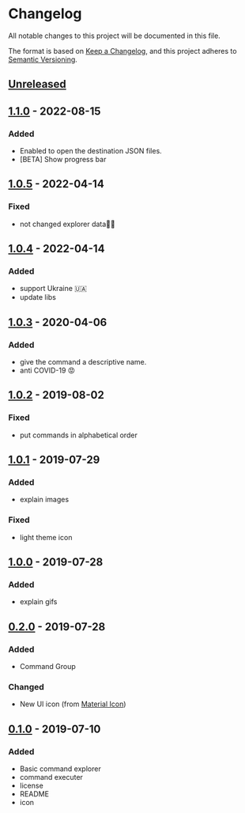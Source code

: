 # Changelog

All notable changes to this project will be documented in this file.

The format is based on [Keep a Changelog](https://keepachangelog.com/en/1.0.0/),
and this project adheres to [Semantic Versioning](https://semver.org/spec/v2.0.0.html).

## [Unreleased]

## [1.1.0] - 2022-08-15

### Added

- Enabled to open the destination JSON files.
- [BETA] Show progress bar

## [1.0.5] - 2022-04-14

### Fixed

- not changed explorer data🙏🏻

## [1.0.4] - 2022-04-14

### Added

- support Ukraine 🇺🇦
- update libs

## [1.0.3] - 2020-04-06

### Added

- give the command a descriptive name.
- anti COVID-19 😡

## [1.0.2] - 2019-08-02

### Fixed

- put commands in alphabetical order

## [1.0.1] - 2019-07-29

### Added

- explain images

### Fixed

- light theme icon

## [1.0.0] - 2019-07-28

### Added

- explain gifs

## [0.2.0] - 2019-07-28

### Added

- Command Group

### Changed

- New UI icon (from [Material Icon](https://material.io/tools/icons/))

## [0.1.0] - 2019-07-10

### Added

- Basic command explorer
- command executer
- license
- README
- icon

[Unreleased]: https://github.com/yamajyn/commandlist/compare/v1.1.0...HEAD
[1.1.0]: https://github.com/yamajyn/commandlist/releases/tag/v1.1.0
[1.0.5]: https://github.com/yamajyn/commandlist/releases/tag/v1.0.5
[1.0.4]: https://github.com/yamajyn/commandlist/releases/tag/v1.0.4
[1.0.3]: https://github.com/yamajyn/commandlist/releases/tag/v1.0.3
[1.0.2]: https://github.com/yamajyn/commandlist/releases/tag/v1.0.2
[1.0.1]: https://github.com/yamajyn/commandlist/releases/tag/v1.0.1
[1.0.0]: https://github.com/yamajyn/commandlist/releases/tag/v1.0.0
[0.2.0]: https://github.com/yamajyn/commandlist/releases/tag/v0.2.0
[0.1.0]: https://github.com/yamajyn/commandlist/releases/tag/v0.1.0
